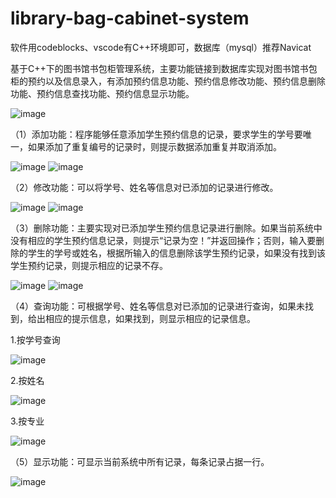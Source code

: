 # library-bag-cabinet-system

软件用codeblocks、vscode有C++环境即可，数据库（mysql）推荐Navicat

基于C++下的图书馆书包柜管理系统，主要功能链接到数据库实现对图书馆书包柜的预约以及信息录入，有添加预约信息功能、预约信息修改功能、预约信息删除功能、预约信息查找功能、预约信息显示功能。

![image](https://user-images.githubusercontent.com/79844631/194093460-4f8d9ae6-4baf-4af7-9f8c-8160ea5e4113.png)

（1）添加功能：程序能够任意添加学生预约信息的记录，要求学生的学号要唯一，如果添加了重复编号的记录时，则提示数据添加重复并取消添加。

![image](https://user-images.githubusercontent.com/79844631/194093679-f4c7cbc6-7055-4008-8477-42c0c9c2c4b8.png)
![image](https://user-images.githubusercontent.com/79844631/194093708-1e6594e1-7c69-4dd5-9832-3533db8b83b6.png)

（2）修改功能：可以将学号、姓名等信息对已添加的记录进行修改。

![image](https://user-images.githubusercontent.com/79844631/194093744-c8d148e5-dd12-4980-a2cb-02f41b0b2eb5.png)
![image](https://user-images.githubusercontent.com/79844631/194093764-021f6c59-8f39-435a-9361-bce6eba1e1fb.png)

（3）删除功能：主要实现对已添加学生预约信息记录进行删除。如果当前系统中没有相应的学生预约信息记录，则提示“记录为空！”并返回操作；否则，输入要删除的学生的学号或姓名，根据所输入的信息删除该学生预约记录，如果没有找到该学生预约记录，则提示相应的记录不存。

![image](https://user-images.githubusercontent.com/79844631/194093801-4c458802-7e73-4383-adce-948a536a05ae.png)
![image](https://user-images.githubusercontent.com/79844631/194093815-40bccf52-4888-4182-9c13-6d2e7991b07d.png)

（4）查询功能：可根据学号、姓名等信息对已添加的记录进行查询，如果未找到，给出相应的提示信息，如果找到，则显示相应的记录信息。

1.按学号查询

![image](https://user-images.githubusercontent.com/79844631/194093844-63f4d3fd-258d-45fb-ade2-58f265c61fc9.png)

2.按姓名

![image](https://user-images.githubusercontent.com/79844631/194093922-22dfd134-67d2-4087-86a2-a5cb6ff6d662.png)

3.按专业

![image](https://user-images.githubusercontent.com/79844631/194093970-e39488d4-fc1d-4508-8998-edc56568aeae.png)

（5）显示功能：可显示当前系统中所有记录，每条记录占据一行。

![image](https://user-images.githubusercontent.com/79844631/194094002-710b518b-da6f-4942-bcf7-fbbf9d0e3435.png)



